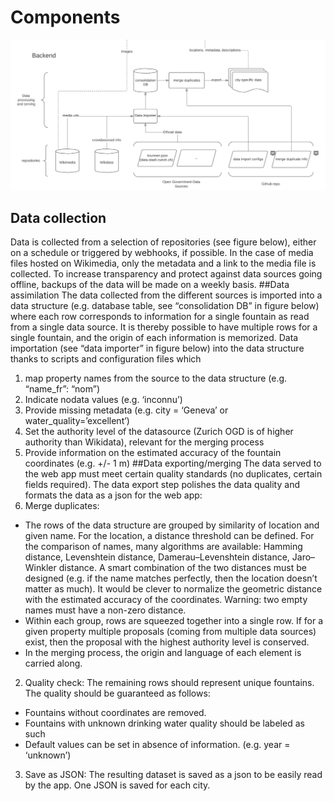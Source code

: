 # Components

![data flow](/docs/images/data-flow.png)

## Data collection
Data is collected from a selection of repositories (see figure below), either on a schedule or triggered by webhooks, if possible. In the case of media files hosted on Wikimedia, only the metadata and a link to the media file is collected.
To increase transparency and protect against data sources going offline, backups of the data will be made on a weekly basis.
##Data assimilation
The data collected from the different sources is imported into a data structure (e.g. database table, see “consolidation DB” in figure below) where each row corresponds to information for a single fountain as read from a single data source. It is thereby possible to have multiple rows for a single fountain, and the origin of each information is memorized.
Data importation (see “data importer” in figure below) into the data structure thanks to scripts and configuration files which 
1.	map property names from the source to the data structure (e.g. “name_fr”: “nom”)
2.	Indicate nodata values (e.g. ‘inconnu’)
3.	Provide missing metadata (e.g. city = ‘Geneva’ or water_quality=’excellent’)
4.	Set the authority level of the datasource (Zurich OGD is of higher authority than Wikidata), relevant for the merging process
5.	Provide information on the estimated accuracy of the fountain coordinates (e.g. +/- 1 m)
##Data exporting/merging
The data served to the web app must meet certain quality standards (no duplicates, certain fields required). The data export step polishes the data quality and formats the data as a json for the web app:
1. Merge duplicates: 
  - The rows of the data structure are grouped by similarity of location and given name. For the location, a distance threshold can be defined. For the comparison of names, many algorithms are available: Hamming distance, Levenshtein distance, Damerau–Levenshtein distance, Jaro–Winkler distance. A smart combination of the two distances must be designed (e.g. if the name matches perfectly, then the location doesn’t matter as much). It would be clever to normalize the geometric distance with the estimated accuracy of the coordinates. Warning: two empty names must have a non-zero distance.
  - Within each group, rows are squeezed together into a single row. If for a given property multiple proposals (coming from multiple data sources) exist, then the proposal with the highest authority level is conserved. 
  - In the merging process, the origin and language of each element is carried along. 
2. Quality check: The remaining rows should represent unique fountains. The quality should be guaranteed as follows:
  - Fountains without coordinates are removed.
  - Fountains with unknown drinking water quality should be labeled as such
  - Default values can be set in absence of information. (e.g. year = ‘unknown’)
3.	Save as JSON: The resulting dataset is saved as a json to be easily read by the app. One JSON is saved for each city.
